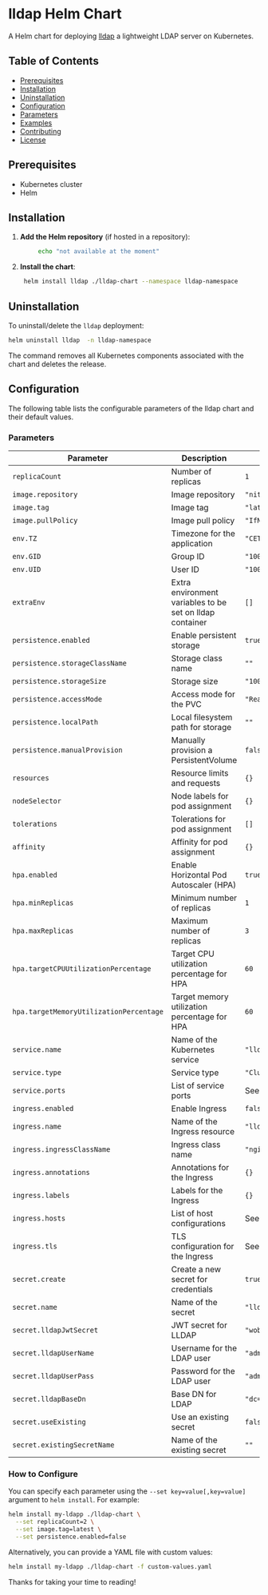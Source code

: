 # lldap Helm Chart

A Helm chart for deploying [lldap](https://github.com/nitnelave/lldap) a lightweight LDAP server on Kubernetes.

## Table of Contents

- [Prerequisites](#prerequisites)
- [Installation](#installation)
- [Uninstallation](#uninstallation)
- [Configuration](#configuration)
- [Parameters](#parameters)
- [Examples](#examples)
- [Contributing](#contributing)
- [License](#license)

## Prerequisites

- Kubernetes cluster
- Helm

## Installation

1. **Add the Helm repository** (if hosted in a repository):

   ```bash
        echo "not available at the moment"
   ```

2. **Install the chart**:

   ```bash
    helm install lldap ./lldap-chart --namespace lldap-namespace

   ```


## Uninstallation

To uninstall/delete the `lldap` deployment:

```bash
helm uninstall lldap  -n lldap-namespace
```

The command removes all Kubernetes components associated with the chart and deletes the release.

## Configuration

The following table lists the configurable parameters of the lldap chart and their default values.

### Parameters

| Parameter                               | Description                                                  | Default Value                         |
|-----------------------------------------|--------------------------------------------------------------|---------------------------------------|
| `replicaCount`                          | Number of replicas                                           | `1`                                   |
| `image.repository`                      | Image repository                                             | `"nitnelave/lldap"`                   |
| `image.tag`                             | Image tag                                                    | `"latest"`                            |
| `image.pullPolicy`                      | Image pull policy                                            | `"IfNotPresent"`                      |
| `env.TZ`                                | Timezone for the application                                 | `"CET"`                               |
| `env.GID`                               | Group ID                                                     | `"1001"`                              |
| `env.UID`                               | User ID                                                      | `"1001"`                              |
| `extraEnv`                              | Extra environment variables to be set on lldap container     | `[]`                                  |
| `persistence.enabled`                   | Enable persistent storage                                    | `true`                                |
| `persistence.storageClassName`          | Storage class name                                           | `""`                                  |
| `persistence.storageSize`               | Storage size                                                 | `"100Mi"`                             |
| `persistence.accessMode`                | Access mode for the PVC                                      | `"ReadWriteOnce"`                     |
| `persistence.localPath`                 | Local filesystem path for storage                            | `""`                                  |
| `persistence.manualProvision`           | Manually provision a PersistentVolume                        | `false`                               |
| `resources`                             | Resource limits and requests                                 | `{}`                                  |
| `nodeSelector`                          | Node labels for pod assignment                               | `{}`                                  |
| `tolerations`                           | Tolerations for pod assignment                               | `[]`                                  |
| `affinity`                              | Affinity for pod assignment                                  | `{}`                                  |
| `hpa.enabled`                           | Enable Horizontal Pod Autoscaler (HPA)                       | `true`                                |
| `hpa.minReplicas`                       | Minimum number of replicas                                   | `1`                                   |
| `hpa.maxReplicas`                       | Maximum number of replicas                                   | `3`                                   |
| `hpa.targetCPUUtilizationPercentage`    | Target CPU utilization percentage for HPA                    | `60`                                  |
| `hpa.targetMemoryUtilizationPercentage` | Target memory utilization percentage for HPA                 | `60`                                  |
| `service.name`                          | Name of the Kubernetes service                               | `"lldap-service"`                     |
| `service.type`                          | Service type                                                 | `"ClusterIP"`                         |
| `service.ports`                         | List of service ports                                        | See `values.yaml`                     |
| `ingress.enabled`                       | Enable Ingress                                               | `false`                               |
| `ingress.name`                          | Name of the Ingress resource                                 | `"lldap-web-ingress"`                 |
| `ingress.ingressClassName`              | Ingress class name                                           | `"nginx"`                             |
| `ingress.annotations`                   | Annotations for the Ingress                                  | `{}`                                  |
| `ingress.labels`                        | Labels for the Ingress                                       | `{}`                                  |
| `ingress.hosts`                         | List of host configurations                                  | See `values.yaml`                     |
| `ingress.tls`                           | TLS configuration for the Ingress                            | See `values.yaml`                     |
| `secret.create`                         | Create a new secret for credentials                          | `true`                                |
| `secret.name`                           | Name of the secret                                           | `"lldap-credentials"`                 |
| `secret.lldapJwtSecret`                 | JWT secret for LLDAP                                         | `"wobY6RK/Dc0vL21zFiIZs9iyVy0NQ3ldijYPQ4HLWTc="` |
| `secret.lldapUserName`                  | Username for the LDAP user                                   | `"admin"`                             |
| `secret.lldapUserPass`                  | Password for the LDAP user                                   | `"admiistrator123456"`                |
| `secret.lldapBaseDn`                    | Base DN for LDAP                                             | `"dc=homelab,dc=es"`                  |
| `secret.useExisting`                    | Use an existing secret                                       | `false`                               |
| `secret.existingSecretName`             | Name of the existing secret                                  | `""`                                  |

### How to Configure

You can specify each parameter using the `--set key=value[,key=value]` argument to `helm install`. For example:

```bash
helm install my-ldapp ./lldap-chart \
  --set replicaCount=2 \
  --set image.tag=latest \
  --set persistence.enabled=false
```

Alternatively, you can provide a YAML file with custom values:

```bash
helm install my-ldapp ./lldap-chart -f custom-values.yaml
```

Thanks for taking your time to reading!
